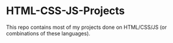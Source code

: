 # HTML-CSS-JS-Projects
This repo contains most of my projects done on HTML/CSS/JS (or combinations of these languages).
